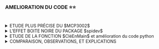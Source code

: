 ### AMELIORATION DU CODE :star::star:<br><br>


<details>
<summary>ETUDE PLUS PRÉCISE DU $MCP3002$</summary>
<br>
  
Ce qui suit provient de la page https://www.microchip.com/en-us/product/MCP3002#document-table<br>
à partir de laquelle faut télécharger le document :<br>
**MCP3002 - 2.7V Dual Channel 10-Bit A/D Converter with SPI Serial Interface 	Data Sheets 	DS21294** 

><details>
>    <summary>ETUDE DU CHRONOGRAMME DU $MCP3002$ DU CONSTRUCTEUR</summary><br>
>
>- Le shéma est issu de la page 15 du document pré-cité. Il a été modifié pour être compris au niveau :star::star:<br><br>
>
>![](https://github.com/Dmtmgrls/RPi_spi_mcp3002/blob/main/Documents/PICTURES/MCP3002_Chronogramme_niveau_2.png)<br><br>
>
> $ATTENTION$ Pour que le Raspberry puisse obtenir la valeur de la température digitalisée par le MCP3002, le Raspberry doit<br>
>respecter ce chronogramme, et les informations qu'attend le MCP3002.<br>
>- A droite en rouge la cible $MCP3002$ avec ses 4 broches  $\overline{CS}$, $SLCK$, $SDI$, et $SDO$
>- A gauche en vert  l'initiateur $RPi_{3B+}$ avec ses  4 broches  $\overline{CS}$, $SLCK$, $SDI$, et $SDO$.<br>
>  C'est l'initiateur qui a la maîtrise de $\overline{CS}$ et $SLCK$.<br><br>
>- De haut en bas au centre nous avons la forme des signaux sur les broches $\overline{CS}$, $SLCK$, $SDI$, et $SDO$<br>
>  Le temps s'écoule de gauche vers la droite.<br><br>
>   - $\overline{CS}$ est actif au niveau bas. L'initiateur sélectionne la cible par un niveau bas sur sa broche $\overline{CS}$<br>
>   - $SLCK$ est fourni par l'initiateur, et son évolution temporelle ne dépend que de lui.<br>
>   - $SDI$ de la cible reçois de la part de l'initiateur sa demande (bits dans le restangle bleu).<br>
>   - $SDI$ de l'initiateur reçois la réponse de la part de la cible (bits dans le rectangle orange).<br><br>
>- Ensuite nous avons la représentation des 16 bits échangés entre la cible et l'initiateur :<br><br>
>   - Dans le rectangle bleu sont représentés les 4 bits indispensables qu'attend le MCP3002 de la part de l'initiateur.<br>
>     Ils signifient : **Donne moi la température digitalisée**<br>
>   - Dans le rectangle orange sont représentés la position des 10 bits correspondant à la **Valeur digitalisée de la température**<br><br>
>
>- $Petite$ $explication$<br>
>    - La valeur digitalisée de la température est sur 10 bits. Or le bus SPI n'échange que des *octets*.<br>
>      C'est ce que nous indique le chronogramme constructeur en indiquant un échange de 16 bits sous forme de deux mots de 8 bits.
>      Par conséquent, l'initiateur doit émettre deux octets, soit 16 bits pour ne considérer que 10 d'entre eux.<br><br>
>
>    - Lors de l'étude du code $CléEnMain$ du niveau :star: la fonction qui récupère la valeur de la température n'a pas été présenté.<br>
>      Lors de son étude nous verrons que trois octets ont été utilisés. **Pourquoi?** C'est le sujet du correctif présenté plus loin.
></details>
>
>
><details>
>    <summary>ETUDE DE LA DEMANDE ATTENDUE PAR LE $MCP3002$ </summary><br>
>
>><details>
>>    <summary>Résumons ce qui se passe dans une transaction.</summary><br>
>>
>>
>>-  Résumons ce qui se passe dans une transaction.<br>
>>   L'Initiateur (**RPi3B+**) va :
>>    - Sélectionner la cible (**MCP3002**) en activant sa broche $\overline{CS}$ au niveau binaire $BAS$.<br>
>>    - Transmettre deux octets qui servirons :<br>
>>       - Dans le sens  **Initiateur** $\to$ cible :
>>           - Le premier octet contiendra les informations attendues par la cible.
>>           - Le second octet est indispensable mais n'est pas utilisé par la cible.<br>
>>       - Dans le sens  **cible**  $\to$ **Initiateur** :
>>           - Le premier octet contiendra les  deux bits de poids fort des 10 bits de la digitalisation de la température.
>>           - Le second octet contiendra les huits bits de poids restants des 10 bits de la digitalisation de la température.
>>
>></details>
>>
>><details>
>>    <summary>Que contient le premier octet dans le sens <b>Initiateur</b> &#8594; <b>cible</b> ?</summary><br>
>>
>>    - Il contient 4 bits d'information. A chacun de ces bit est associé un nom décrivant sa fonction :<br>
>>       ![](https://github.com/Dmtmgrls/RPi_spi_mcp3002/blob/main/Documents/PICTURES/MCP3002_Chronogramme_Start_SGL_Odd_MSBF_niveau_2.png)<br><br>
>>
>>       -  $START$ Ce bit indique que les informations ***SGL***, ***ODD***, et ***MSBF*** suivent.<br>
>>          Ce bit sera toujours à l'état binaire $1$<br><br>
>>
>>       -   $SGL$ ce bit se nomme en réalité ***SGL/DIFF***, mais pour ce T.P. c'est le mode ***SGL*** qui est choisi.<br>
>>           Il signifie ***single ended mode*** , c'est à dire ***mode signal asymétrique***.<br> 
>>           Ce bit sera toujours à l'état binaire $1$.<br><br>
>>
>>        - $ODD$ ce bit se nomme en réalité ***ODD/SIGN***, mais pour ce T.P. c'est le mode ***ODD*** qui est choisi.:<br>
>>          Sa fonction est de sélectionner le canal de la cible :<br> 
>>              -  ***ODD*** = $0$, le canal $0$ est sélectionné.<br>
>>              -  ***ODD*** = $1$, le canal $1$ est sélectionné.<br><br>
>>
>>        - $MSBF$ ce bit indique à la cible comment la valeur digitalisée doit être transmise :<br>
>>             - ***MSBF*** = $1$ : Le bit de poids **fort** sera transmis en premier.<br>
>>               Pour ce T.P. ce bit sera toujours à l'état binaire $1$<br>
>>             - ***MSBF*** = $0$ : Le bit de poids **faible** sera transmis en premier.<br><br>
>>
>></details>
>>
>><details>
>>    <summary>Où sont placés ces 4 bits parmis les 16 bits qui vont être échangés ?</summary><br>
>>
>>- Le constructeur l'indique dans son chronogramme : <br>
>>
>> ![](https://github.com/Dmtmgrls/RPi_spi_mcp3002/blob/main/Documents/PICTURES/MCP3002_Chronogramme_Ask_Position_niveau_2.png)
>>
>>- La liste d'octets que doit émettre l'initiateur sont de deux formes possible selon la cible choisie :<br> 
>>
>> | cible | Octet de poid fort | octet de poid faible | l'initiateur doit émettre<br>cette liste d'octets| 
>> |----|----|----|----|
>> | ***ODD*** | 0b0***Start-SGL-ODD-.MSBF***000 | 0b0000.0000 |  |
>> | O | 0b0***110.1***000 | 0b0000.0000 | [ 0x68, 0x00 ] |
>> | 1 | 0b0***111.1***000 | 0b0000.0000 | [ 0x78, 0x00 ] |
>>  
>></details>
>
></details>
>
><details>
>    <summary>ETUDE DE LA RÉPONSE ATTENDUE PAR LE $RPi{3B+}$</summary><br>
>
>- Le constructeur l'explique à la page 15 du document pré-cité en introduction.<br>
>
>![](https://github.com/Dmtmgrls/RPi_spi_mcp3002/blob/main/Documents/PICTURES//MCP3002_Chronogramme_Reponse_niveau_2.png)<br><br>
>
>-  L'Initiateur recevra deux octets :<br>
>    - L'un contiendra les deux bits de poids fort $B_{9}$ et $B_{8}$ de la tension digitalisée sur 10 bits<br>
>      $B_{9}$ sera précédé par un bit = $0$<br><br>
>    - L'autre octet contiendra les 8 bits $B_{7}$ à $B_{0}$ restants de la tension digitalisée sur 10 bits.<br>
>
></details>
</details>

<details>
<summary>L'EFFET BOITE NOIRE DU PACKAGE $spidev$ </summary>
<br>
  
>- Le package $spidev$ masque le mécanisme de gestion des broches $\overline{CS}$, $SLCK$, $SDI$, et $SDO$.<br>
>  Mais nous pouvons mieux comprendre que ce que font les deux méthodes $open$ et $xfer2$<br><br>
>
>![](https://github.com/Dmtmgrls/RPi_spi_mcp3002/blob/main/Documents/PICTURES/MCP3002_Black_Box_spidev_niveau_2.png)<br><br>
>
>- le parametre $device$ de la méthode $open$ permet d'activer la broche $\overline{CS}$<br><br>
>
>- le paramettre $vitesse$ de ma métode $xfer2$ permet de fixer la bonne fréquence de l'horloge de synchronisation.<br>
>- La liste verte  $[MSB, LSB]$ en émission permet de demander la $V\theta_{Digitalisee}$ à la cible.<br>
>- La liste rouge $[MSB, LSB]$  en réception contient $V\theta_{Digitalisee}$.<br>
>     - Cette liste en rouge est le résultat renvoyé par la méthode $xfer2$.<br>
>     - Cette liste en rouge à la même taille que la liste en vert émise pour faire la demande.<br>
>     - l'élément $0$ de la liste en rouge contient les deux bits MSB de $V\theta_{Digitalisee}$.<br>
>     - l'élément $1$ de la liste en rouge contient les huit bits LSB de $V\theta_{Digitalisee}$.<br><br>
>
>- Le calcule de la valeur de $V\theta_{Digitalisee}$ en langage python s'écrira en développant chaque étape du calcul :<br>
>
>````python
>My_spi = spidev.SpiDev()
>
># Demande de la tension, et réception de celle-ci dans la variable liste_recue
>liste_recue = My_spi.xfer2( liste_demande, vitesse)
>
># Récupération des deux bits de poids faible dans l'octet de poids fort par un ET binaire.
>octet_b9b8 = Liste_recue[0] & 0x03
>
># Decalage à gauche de 8 bits pour que les deux bits passent en positon B9,B8 pour un nombre de 16 bits
>msb_16 = octet_b9b8 << 8
>
># Récupération de l'octet de poids faible
>lsb_8 = liste_recue[1]
>
># Calcul de la valeur digitalisee qui est un nombre sur 16 bits 0, 0, 0, 0, 0, 0, B9, B8, B7,..., B1, B0
>valeur_digitalisee = msb_16 + lsb_8
>
># Sous la forme condensée le calcul se résume ainsi
>valeur_digitalisee = ( liste_recue[0] & 0x03 ) << 8 + liste_recue[1]
>````
</details>

<details>
    <summary>ETUDE DE LA FONCTION $CléEnMain$ et amélioration du code python</summary></summary>
<br>
 
>- Voici le code $CléEnMain$ de niveau :star: nous allons détailler chaques lignes.<br>
>
>```` python
># Return the digitalized value of the input voltage on MCP3002
>def read_msb_lsb():
>    data = spi.xfer2([ 1, 2<<6, 0])  # ligne N°1
>    msbyt = (data[1] & 0x0F) << 6    # ligne N°2 
>    lsbyt = (data[2] >> 2)           # ligne N 3
>    return msbyt  | lsbyt            # ligne N°4
>````
>
>- Et voici le chronogramme correspondant.<br><br>
>![](https://github.com/Dmtmgrls/RPi_spi_mcp3002/blob/main/Documents/PICTURES/Code_Avant_niveau_2.png)<br><br>
>
>- $Ligne_{N°1}$ appel de la méthode ***xfer2*** de l'instance $spi$ de la classe **spidev.SpiDev**.<br>
>    - Son parametre est une liste de **trois** octets $[ 1, 2<<6, 0 ]$ :<br><br>
>
>     | octet |  Valeur | Signification |
>     |---|---|---|
>     | 1 | $1 = 0x01$ |  $START = 1$ |
>     | 2 | $2 = 0x02$<br> avec un décalage de 6 bits vers la gauche soit $0x80$ |  Cela corresponds aux bits<br> $SGL=1$ , $ODD=0$ , et $MSBF=0$<br> **MSBF** = 0 au lieu de **1** !!!|
>     |3 | $0x00$ | Il ne porte aucune information.<br>|
>
>   -  Le résultat de la conversion Analogique/Numérique se trouve dans la variable $data$ qui est une liste de trois octets.<br><br>
>
>
>- $Ligne_{N°2}$ Calcul à partir de data[1] qui représente l'octet $2$ de la réponse.
>    - Tout d'abord on fait un ET binaire avec le masque $0x0F$. Ce qui donne ***0000.B9, B8, B7, B6***
>    - Ensuite, un décalage à gauche de 6 bits est appliqué à ce résultat. Le nouveau résultat est un mot de 16 bits.<br>
>      C'est à dire que  le mot de 8 bits ***[B9][B8].[B7][B6].0000*** devient un mot de 16 bits ***0000.00[B9][B8].[B7][B6]00.0000.0000***<br><br>
>
>- $Ligne_{N°3}$ Calcul à partir de data[2] qui représente l'octet $3$ de la réponse.
>    - Là on décale de deux bits vers la droite pour positionner le bite $B0$ sur le bit de poids faible.<br>
>      C'est à dire que le mot de 8bits [B5][B4][B3][B2].[B1][B0]00 devient 00[B5][B4].[B3][B2][B1][B0]<br>
>
>- $Ligne_{N°4}$ Renvoie le $OU$ binaire de  $MSB$ et $LSB$<br><br>
>    - On obtient bien un mot de 16 bits dont les 10 premiers bits correspondent à la tension digitalisée issue de l'entrée du C.A.N.<br><br>
>
>  | A | A | A | A | A |
>  |---|---|---|---|---|
>  | MSB | 0 0 0 0 | 0 0 [B9][B8] | [B7][B6] 0 0 | 0 0 0 0 |
>  | LSB |         |              | 0 0 [B5][B4] | [B3][B2][B1][B0] |     
>  |  =  | 0 0 0 0 | 0 0 [B9][B8] | [B7][B6][B5][B4] | [B3][B2][B1][B0] |
>  <br>
>
</details>

<details>
    <summary>COMPARAISON, OBSERVATIONS, ET EXPLICATIONS</summary></summary><br>
  
><details>
>    <summary>Comparaisons des deux codes</summary></summary><br>
>  
>>- Le code de niveau :star: utilise trois octets, et le calcul de la tension digitalisée n'est pas évidente.<br><br>
>>
>>````
>>def read_Vdigitalized_level_1_on_chanel_0():
>>   # 0xD0 :: 0b1100.0000
>>   #           SDCM.oooo
>>   ADC = spi.xfer2([0x01,0xD0, 0x00])
>>   return ((ADC[1] & 0x0F) <<6) | ADC[2] >> 2 
>>
>>````
>><br>
>>
>>-  Le code de niveau :star::star: n'utilise que deux octets, et le calcul de la tension digitalisée est évident.<br>
>>   C'est ce code qui sera utilisé par la suite.<br><br>
>>
>>````
>>def read_Vdigitalized_level_2_on_chanel_0():
>>   # 0x60 :: 0b0110.0000
>>   #           oSDC.Mooo
>>   ADC = spi.xfer2([0x60, 0x00])
>>   return (ADC[0]<<8) | ADC[1]
>>````
>>
>>
></details> 
>
><details>
>    <summary>Observation concernant la valeur de MSBF</summary></summary><br>
>  
>>-  Le code simplifié donne le même résultat quelque soit la valeur du bit ***MSBF***<br>
>>   Sur le code $CléEnMain$ niveau :star: ce comportement s'observe également.
>>
>>  - Ci-dessous un programme de test, où la demande se fait une fois avec $MSBF = 0$, et une fois $MSBF = 1$
>>
>>````python
>>import spidev
>>import time
>>
>>spi = spidev.SpiDev()
>>spi.open(0,0)           # CE0 -> CS
>>
>>#The Parameter ssom is a byte which contains the 4 bits START / SLC / ODD / MSBF
>># ssom is an acronym of Start / Slc / Odd / MsbF
>>def get_digitalized_temp(ssom):
>>   ADC = spi.xfer2([ssom, 0x00], 4000)
>>   mV = (ADC[0]<<8 | ADC[1]) * 3300.0 / 1024.0  # convert to mV
>>   return (mV - 500.0) / 10.0                   # temperature in °C
>># ----------------------------------------------------------------------
>>
>>while True:
>>   # ssom = 0 S S O . M 0 0 0 c'est à dire  0 1 1 0 . 0 0 0 0 
>>   temp = get_digitalized_temp( 0x60)
>>   print("MSBF = 0, Temperature = %5.2f " %temp)   # display temperature for MSBF = 0
>>
>>   # ssom = 0 S S O . M 0 0 0 c'est à dire  0 1 1 0 . 1 0 0 0 
>>   temp = get_digitalized_temp( 0x68)
>>   print("MSBF = 1, Temperature = %5.2f \n" %temp) # display temperature for MSBF = 1
>>   time.sleep(1)  
>>````
>><br>
>>
>>-  Le résultat du test ci-dessous montre bien que la valeur du bit $MSBF$ n'a aucune influence.<br>
>>
>>```` pyton
>>MSBF = 0, Temperature = 22.19
>>MSBF = 1, Temperature = 22.19
>>
>>MSBF = 0, Temperature = 22.19
>>MSBF = 1, Temperature = 22.19
>>
>>MSBF = 0, Temperature = 22.19
>>MSBF = 1, Temperature = 22.19
>>````
></details> 
>
><details>
>    <summary>Explications</summary></summary><br>
>  
>>-  Lors de l'étude du ***package sipdev***, il a été fait mention de l'existence d'un getter nommé $lsbfirst$<br>
>>   Sa valeur revoie toujours la valeur ***False***, et ne peut être modifié.<br>
>>   Ce qui signifie que les octets sont toujours transmis avec le bit ***MSBF = 1***<br>
>>
>>-  N'ayant pas le code du ***package sipdev*** il n'est pas possible de savoir si la demande qui est transmise à la cible<br>
>>   est systématiquement corrigée avec le bit $MSBF = 1$<br>
>>
>>- Ce n'est qu'une hypotèse qui sera confirmée ou infirmée en ayant le code du package en main.<br>
>>
></details> 
</details>  


